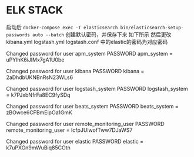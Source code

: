 # ELK STACK


启动后 `docker-compose exec -T elasticsearch bin/elasticsearch-setup-passwords auto --batch` 创建默认密码，并保存下来 如下所示
然后更改 kibana.yml logstash.yml logstash.conf 中的elastic的密码为对应密码 

Changed password for user apm_system
PASSWORD apm_system = uPYlhK6iJlMx7gA1U0be

Changed password for user kibana
PASSWORD kibana = 2aDhdbUKNBnRsN23WLs6

Changed password for user logstash_system
PASSWORD logstash_system = k7PJxbNfrFa8EC9fySDq

Changed password for user beats_system
PASSWORD beats_system = zBOwce6CFBmEipOa1GmK

Changed password for user remote_monitoring_user
PASSWORD remote_monitoring_user = IcfpJUlwofTww7DJaWS7

Changed password for user elastic
PASSWORD elastic = k7uPXGn9mWuBiq85COtn